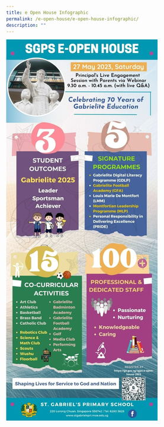 ```yaml
---
title: e Open House Infographic
permalink: /e-open-house/e-open-house-infographic/
description: ""
---
```



![](/images/eopenhouse%20infographic.jpg)